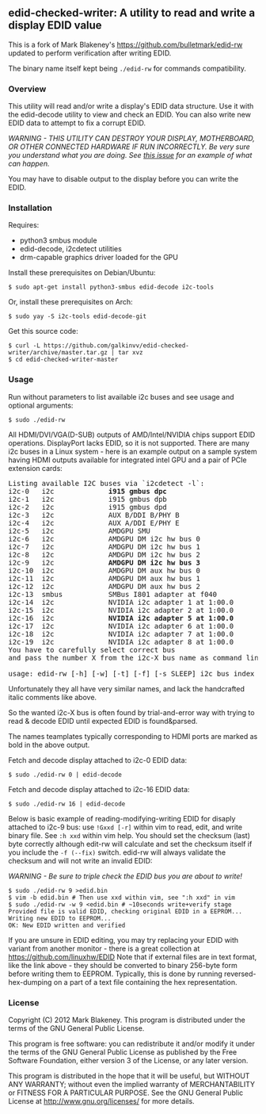 ## edid-checked-writer: A utility to read and write a display EDID value

This is a fork of Mark Blakeney's https://github.com/bulletmark/edid-rw updated
to perform verification after writing EDID.

The binary name itself kept being `./edid-rw` for commands compatibility.

### Overview

This utility will read and/or write a display's EDID data structure. Use
it with the edid-decode utility to view and check an EDID.
You can also write new EDID data to attempt to fix a corrupt EDID.

*WARNING - THIS UTILITY CAN DESTROY YOUR DISPLAY, MOTHERBOARD, OR OTHER
CONNECTED HARDWARE IF RUN INCORRECTLY. Be very sure you understand what
you are doing. See [this issue](http://github.com/bulletmark/edid-rw/issues/5)
for an example of what can happen.*

You may have to disable output to the display before you can write the
EDID.

### Installation

Requires:
 * python3 smbus module
 * edid-decode, i2cdetect utilities
 * drm-capable graphics driver loaded for the GPU

Install these prerequisites on Debian/Ubuntu:

    $ sudo apt-get install python3-smbus edid-decode i2c-tools

Or, install these prerequisites on Arch:

    $ sudo yay -S i2c-tools edid-decode-git

Get this source code:

    $ curl -L https://github.com/galkinvv/edid-checked-writer/archive/master.tar.gz | tar xvz
    $ cd edid-checked-writer-master

### Usage

Run without parameters to list available i2c buses and see usage and optional arguments:

    $ sudo ./edid-rw

All HDMI/DVI/VGA(D-SUB) outputs of AMD/Intel/NVIDIA chips support EDID operations.
DisplayPort lacks EDID, so it is not supported.
There are many i2c buses in a Linux system - 
here is an example output on a sample system having HDMI outputs
available for integrated intel GPU and a pair of PCIe extension cards:
<pre>
Listing available I2C buses via `i2cdetect -l`:
i2c-0   i2c             <b>i915 gmbus dpc                          I2C adapter</b> <i># HDMI of Intel LGA1151 P10S-WS</i>
i2c-1   i2c             i915 gmbus dpb                          I2C adapter
i2c-2   i2c             i915 gmbus dpd                          I2C adapter <i># DVI of Intel LGA1151 P10S-WS</i>
i2c-3   i2c             AUX B/DDI B/PHY B                       I2C adapter
i2c-4   i2c             AUX A/DDI E/PHY E                       I2C adapter
i2c-5   i2c             AMDGPU SMU                              I2C adapter
i2c-6   i2c             AMDGPU DM i2c hw bus 0                  I2C adapter
i2c-7   i2c             AMDGPU DM i2c hw bus 1                  I2C adapter
i2c-8   i2c             AMDGPU DM i2c hw bus 2                  I2C adapter
i2c-9   i2c             <b>AMDGPU DM i2c hw bus 3                  I2C adapter</b> <i># HDMI of AMD RX6700</i>
i2c-10  i2c             AMDGPU DM aux hw bus 0                  I2C adapter
i2c-11  i2c             AMDGPU DM aux hw bus 1                  I2C adapter
i2c-12  i2c             AMDGPU DM aux hw bus 2                  I2C adapter
i2c-13  smbus           SMBus I801 adapter at f040              SMBus adapter
i2c-14  i2c             NVIDIA i2c adapter 1 at 1:00.0          I2C adapter
i2c-15  i2c             NVIDIA i2c adapter 2 at 1:00.0          I2C adapter
i2c-16  i2c             <b>NVIDIA i2c adapter 5 at 1:00.0          I2C adapter</b> <i># HDMI of NVIDIA RTX3060-3090</i>
i2c-17  i2c             NVIDIA i2c adapter 6 at 1:00.0          I2C adapter
i2c-18  i2c             NVIDIA i2c adapter 7 at 1:00.0          I2C adapter
i2c-19  i2c             NVIDIA i2c adapter 8 at 1:00.0          I2C adapter
You have to carefully select correct bus
and pass the number X from the i2c-X bus name as command line "i2c_bus_index" argument

usage: edid-rw [-h] [-w] [-t] [-f] [-s SLEEP] i2c_bus_index
</pre>
Unfortunately they all have very similar names, and lack the handcrafted italic comments like above.

So the wanted i2c-X bus is often found by trial-and-error way with trying to read & decode EDID until expected EDID is found&parsed.

The names teamplates typically corresponding to HDMI ports are marked as bold in the above output.

Fetch and decode display attached to i2c-0 EDID data:

    $ sudo ./edid-rw 0 | edid-decode

Fetch and decode display attached to i2c-16 EDID data:

    $ sudo ./edid-rw 16 | edid-decode

Below is basic example of reading-modifying-writing EDID for disaply attached to i2c-9 bus:
use `!Gxxd [-r]` within vim to read, edit, and write binary
file. See `:h xxd` within vim help. You should set the checksum (last)
byte correctly although edit-rw will calculate and set the checksum
itself if you include the `-f (--fix)` switch. edid-rw will always
validate the checksum and will not write an invalid EDID:

*WARNING - Be sure to triple check the EDID bus you are about to
write!*

    $ sudo ./edid-rw 9 >edid.bin
    $ vim -b edid.bin # Then use xxd within vim, see ":h xxd" in vim
    $ sudo ./edid-rw -w 9 <edid.bin # ~10seconds write+verify stage
    Provided file is valid EDID, checking original EDID in a EEPROM...
    Writing new EDID to EEPROM...
    OK: New EDID written and verified

If you are unsure in EDID editing, you may try replacing your EDID with variant
from another monitor - there is a great collection at https://github.com/linuxhw/EDID
Note that if external files are in text format, like the link above - they should be converted to binary 256-byte form before writing them to EEPROM.
Typically, this is done by running reversed-hex-dumping on a part of a text file containing the hex representation.

### License

Copyright (C) 2012 Mark Blakeney. This program is distributed under the
terms of the GNU General Public License.

This program is free software: you can redistribute it and/or modify it
under the terms of the GNU General Public License as published by the
Free Software Foundation, either version 3 of the License, or any later
version.

This program is distributed in the hope that it will be useful, but
WITHOUT ANY WARRANTY; without even the implied warranty of
MERCHANTABILITY or FITNESS FOR A PARTICULAR PURPOSE. See the GNU General
Public License at <http://www.gnu.org/licenses/> for more details.
